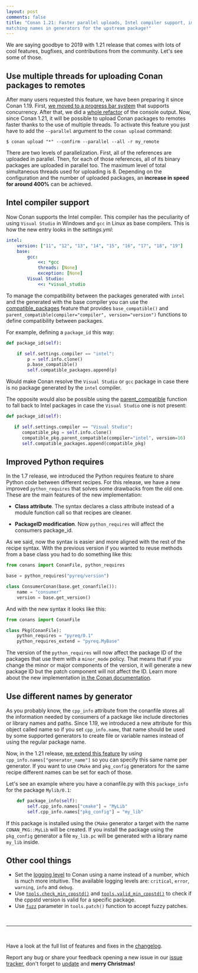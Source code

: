 ```yaml
---
layout: post
comments: false
title: "Conan 1.21: Faster parallel uploads, Intel compiler support, improved Python requires and
matching names in generators for the upstream package!"
---
```


We are saying goodbye to 2019 with 1.21 release that comes with lots of cool features, bugfixes, and
contributions from the community. Let's see some of those.

## Use multiple threads for uploading Conan packages to remotes

After many users requested this feature, we have been preparing it since Conan 1.19. First, [we moved
to a progress bar system](https://github.com/conan-io/conan/pull/5407) that supports concurrency.
After that, we did a [whole refactor](https://github.com/conan-io/conan/pull/5763) of the
console output. Now, since Conan 1.21, it will be possible to upload Conan packages to
remotes faster thanks to the use of multiple threads. To activate this feature you just have to add
the `--parallel` argument to the `conan upload` command:

```
$ conan upload "*" --confirm --parallel --all -r my_remote
```

There are two levels of parallelization. First, all of the references are uploaded in parallel. Then,
for each of those references, all of its binary packages are uploaded in parallel too. The maximum
level of total simultaneous threads used for uploading is 8. Depending on the configuration and the
number of uploaded packages, an **increase in speed for around 400%** can be achieved.

## Intel compiler support

Now Conan supports the Intel compiler. This compiler has the peculiarity of using `Visual Studio`
in Windows and `gcc` in Linux as base compilers. This is how the new entry looks in the *settings.yml*:

```yml
intel:
    version: ["11", "12", "13", "14", "15", "16", "17", "18", "19"]
    base:
        gcc:
            <<: *gcc
            threads: [None]
            exception: [None]
        Visual Studio:
            <<: *visual_studio
```

To manage the compatibility between the
packages generated with `intel` and the generated with the base compiler you can use the
[compatible_packages](https://docs.conan.io/en/latest/creating_packages/define_abi_compatibility.html?#compatible-compilers)
feature that provides `base_compatible()` and `parent_compatible(compiler="compiler",
version="version")` functions to define compatibility between packages.

For example, defining a `package_id` this way:

```python
def package_id(self):

    if self.settings.compiler == "intel":
        p = self.info.clone()
        p.base_compatible()
        self.compatible_packages.append(p)
```

Would make Conan resolve the `Visual Studio` or `gcc` package in case there is no package
generated by the `intel` compiler.

The opposite would also be possible using the
[parent_compatible](https://docs.conan.io/en/latest/creating_packages/define_abi_compatibility.html?#compatible-compilers)
function to fall back to Intel packages in case the `Visual Studio` one is not present:

```python
def package_id(self):

   if self.settings.compiler == "Visual Studio":
      compatible_pkg = self.info.clone()
      compatible_pkg.parent_compatible(compiler="intel", version=16)
      self.compatible_packages.append(compatible_pkg)
```

## Improved Python requires

In the 1.7 release, we introduced the Python requires feature to share Python code between different recipes.
For this release, we have a new improved `python_requires` that solves some drawbacks from the old one.
These are the main features of the new implementation:

 * **Class attribute**. The syntax declares a class attribute instead of a module function call so
   that recipes are cleaner.

 * **PackageID modification**. Now `python_requires` will affect the consumers package_id.

As we said, now the syntax is easier and more aligned with the rest of the recipe syntax. With the
previous version if you wanted to reuse methods from a base class you had to do something like this:

```python
from conans import ConanFile, python_requires

base = python_requires("pyreq/version")

class ConsumerConan(base.get_conanfile()):
    name = "consumer"
    version = base.get_version()
```

And with the new syntax it looks like this:

```python
from conans import ConanFile

class Pkg(ConanFile):
    python_requires = "pyreq/0.1"
    python_requires_extend = "pyreq.MyBase"
```

The version of the `python_requires` will now affect the package ID of the packages that use them with
a `minor_mode` policy. That means that if you change the minor or major components of the version, it
will generate a new package ID but the patch component will not affect the ID. Learn more about the
new implementation [in the Conan
documentation](https://docs.conan.io/en/latest/extending/python_requires.html#python-requires).


## Use different names by generator

As you probably know, the `cpp_info` attribute from the conanfile stores all the information
needed by consumers of a package like include directories or library names and paths. Since 1.19, we
introduced a new attribute for this object called name so if you set `cpp_info.name`, that name should
be used by some supported generators to create file or variable names instead of using the regular
package name.

Now, in the 1.21 release, [we extend this
feature](https://docs.conan.io/en/latest/reference/conanfile/attributes.html?#cpp-info)
by using `cpp_info.names["generator_name"]` so you can specify this same name per generator.
If you want to use `CMake` and `pkg_config` generators for the same recipe different names can be set
for each of those.

Let's see an example where you have a conanfile.py with this `package_info` for the package `Mylib/0.1`:

```python
    def package_info(self):
        self.cpp_info.names["cmake"] = "MyLib"
        self.cpp_info.names["pkg_config"] = "my_lib"
```

If this package is installed using the `CMake` generator a target with the name `CONAN_PKG::MyLib`
will be created. If you install the package using the `pkg_config` generator a file `my_lib.pc` will
be generated with a library name `my_lib` inside.

## Other cool things

 * Set the [logging
   level](https://docs.conan.io/en/latest/reference/env_vars.html?#conan-logging-level)
   to Conan using a name instead of a number, which is much more intuitive. The available logging
   levels are: `critical`, `error`, `warning`, `info` and `debug`.
 * Use
   [`tools.check_min_cppstd()`](https://docs.conan.io/en/latest/reference/tools.html?#tools-check-min-cppstd)
   and
   [`tools.valid_min_cppstd()`](https://docs.conan.io/en/latest/reference/tools.html?#tools-valid-min-cppstd)
   to check if the cppstd version is valid for a specific package.
 * Use [`fuzz`](https://docs.conan.io/en/latest/reference/tools.html?#tools-patch)
   parameter in `tools.patch()` function to accept fuzzy patches.

<br>

-----------

<br>

Have a look at the full list of features and fixes in the
[changelog](https://docs.conan.io/en/latest/changelog.html).

Report any bug or share your feedback opening a new issue in our [issue
tracker](https://github.com/conan-io/conan/issues), don't forget to
[update](https://conan.io/downloads.html) and **merry Christmas!**
